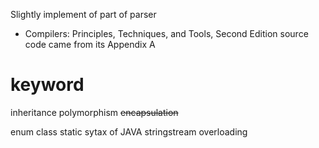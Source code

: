 Slightly implement of part of parser

- Compilers: Principles, Techniques, and Tools, Second Edition
source code came from its Appendix A

# keyword
inheritance 
polymorphism 
~~encapsulation~~

enum class 
static 
sytax of JAVA 
stringstream 
overloading 